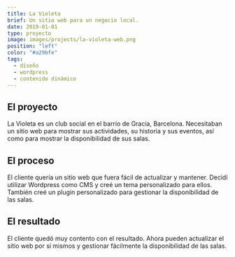```yaml
---
title: La Violeta
brief: Un sitio web para un negocio local.
date: 2019-01-01
type: proyecto
image: images/projects/la-violeta-web.png
position: "left"
color: "#a29bfe"
tags:
  - diseño
  - wordpress
  - contenido dinámico
---
```


## El proyecto

La Violeta es un club social en el barrio de Gracia, Barcelona. Necesitaban un sitio web para mostrar sus actividades, su historia y sus eventos, así como para mostrar la disponibilidad de sus salas.

## El proceso

El cliente quería un sitio web que fuera fácil de actualizar y mantener. Decidí utilizar Wordpress como CMS y creé un tema personalizado para ellos. También creé un plugin personalizado para gestionar la disponibilidad de las salas.

## El resultado

El cliente quedó muy contento con el resultado. Ahora pueden actualizar el sitio web por sí mismos y gestionar fácilmente la disponibilidad de las salas.
